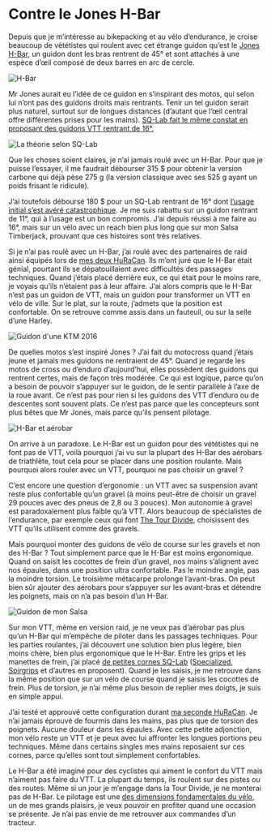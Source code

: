 # Contre le Jones H-Bar

Depuis que je m’intéresse au bikepacking et au vélo d’endurance, je croise beaucoup de vététistes qui roulent avec cet étrange guidon qu’est le [Jones H-Bar](https://www.jonesbikes.com/h-bar-jones-loop-carbon/), un guidon dont les bras rentrent de 45° et sont attachés à une espèce d’œil composé de deux barres en arc de cercle.<span id="more-51153"></span>

![H-Bar](https://tcrouzet.com/images_tc/2019/03/CarbonHbar_Loop710.jpg)

Mr Jones aurait eu l’idée de ce guidon en s’inspirant des motos, qui selon lui n’ont pas des guidons droits mais rentrants. Tenir un tel guidon serait plus naturel, surtout sur de longues distances (d’autant que l’œil central offre différentes prises pour les mains). [SQ-Lab fait le même constat en proposant des guidons VTT rentrant de 16°.](https://sqlab-usa.com/products/3ox-16-degree-carbon-mtb-handlebar?variant=41726033612)

![La théorie selon SQ-Lab](https://tcrouzet.com/images_tc/2019/03/sqlabth.jpg)

Que les choses soient claires, je n’ai jamais roulé avec un H-Bar. Pour que je puisse l’essayer, il me faudrait débourser 315 $ pour obtenir la version carbone qui déjà pèse 275 g (la version classique avec ses 525 g ayant un poids frisant le ridicule).

J’ai toutefois déboursé 180 $ pour un SQ-Lab rentrant de 16° dont [l’usage initial s’est avéré catastrophique](https://tcrouzet.com/2019/03/01/je-suis-le-bon-pigeon-pour-les-ergonomistes-du-velo/). Je me suis rabattu sur un guidon rentrant de 11°, qui à l’usage est un bon compromis. J’ai depuis réussi à me faire au 16°, mais sur un vélo avec un reach bien plus long que sur mon Salsa Timberjack, prouvant que ces histoires sont très relatives.

Si je n’ai pas roulé avec un H-Bar, j’ai roulé avec des partenaires de raid ainsi équipés lors de [mes deux HuRaCan](https://tcrouzet.com/tag/huracan/). Ils m’ont juré que le H-Bar était génial, pourtant ils se dépatouillaient avec difficultés des passages techniques. Quand j’étais placé derrière eux, ce qui était pour le moins rare, je voyais qu’ils n’étaient pas à leur affaire. J’ai alors compris que le H-Bar n’est pas un guidon de VTT, mais un guidon pour transformer un VTT en vélo de ville. Sur le plat, sur la route, j’admets que la position est confortable. On se retrouve comme assis dans un fauteuil, ou sur la selle d’une Harley.

![Guidon d'une KTM 2016](https://tcrouzet.com/images_tc/2019/03/2016-KTM-SX-Handlebars.jpg)

De quelles motos s’est inspiré Jones ? J’ai fait du motocross quand j’étais jeune et jamais mes guidons ne rentraient de 45°. Quand je regarde les motos de cross ou d’enduro d’aujourd’hui, elles possèdent des guidons qui rentrent certes, mais de façon très modérée. Ce qui est logique, parce qu’on a besoin de pouvoir s’appuyer sur le guidon, de le sentir parallèle à l’axe de la roue avant. Ce n’est pas pour rien si les guidons des VTT d’enduro ou de descentes sont souvent plats. Ce n’est pas parce que les concepteurs sont plus bêtes que Mr Jones, mais parce qu’ils pensent pilotage.

![H-Bar et aérobar](https://tcrouzet.com/images_tc/2019/03/IMG_3939.jpg)

On arrive à un paradoxe. Le H-Bar est un guidon pour des vététistes qui ne font pas de VTT, voilà pourquoi j’ai vu sur la plupart des H-Bar des aérobars de triathlète, tout cela pour se placer dans une position roulante. Mais pourquoi alors rouler avec un VTT, pourquoi ne pas choisir un gravel ?

C’est encore une question d’ergonomie : un VTT avec sa suspension avant reste plus confortable qu’un gravel (à moins peut-être de choisir un gravel 29 pouces avec des pneus de 2,8 ou 3 pouces). Mon autonomie à gravel est paradoxalement plus faible qu’à VTT. Alors beaucoup de spécialistes de l’endurance, par exemple ceux qui font [The Tour Divide](https://en.wikipedia.org/wiki/Tour_Divide), choisissent des VTT qu’ils utilisent comme des gravels.

Mais pourquoi monter des guidons de vélo de course sur les gravels et non des H-Bar ? Tout simplement parce que le H-Bar est moins ergonomique. Quand on saisit les cocottes de frein d’un gravel, nos mains s’alignent avec nos épaules, dans une position ultra confortable. Pas le moindre angle, pas la moindre torsion. Le troisième métacarpe prolonge l’avant-bras. On peut bien sûr ajouter des aérobars pour s’appuyer sur les avant-bras et détendre les poignets, mais on n’a pas besoin d’un H-Bar.

![Guidon de mon Salsa](https://tcrouzet.com/images_tc/2019/03/P1080882.jpg)

Sur mon VTT, même en version raid, je ne veux pas d’aérobar pas plus qu’un H-Bar qui m’empêche de piloter dans les passages techniques. Pour les parties roulantes, j’ai découvert une solution bien plus légère, bien moins chère, bien plus ergonomique que le H-Bar. Entre les grips et les manettes de frein, j’ai placé [de petites cornes SQ-Lab](https://sqlab-usa.com/products/inner-position-comfort-innerbarends) ([Specialized](https://www.specialized.com/us/en/p2-overendz-bar-ends/p/130805?color=219373-130805), [Spirgrips](https://www.spirgrips.com) et d’autres en proposent). Quand je les saisis, je me retrouve dans la même position que sur un vélo de course quand je saisis les cocottes de frein. Plus de torsion, je n’ai même plus besoin de replier mes doigts, je suis en simple appui.

J’ai testé et approuvé cette configuration durant [ma seconde HuRaCan](https://tcrouzet.com/2019/03/15/dune-huracan-a-lautre/). Je n’ai jamais éprouvé de fourmis dans les mains, pas plus que de torsion des poignets. Aucune douleur dans les épaules. Avec cette petite adjonction, mon vélo reste un VTT et je peux avec lui affronter les longues portions peu techniques. Même dans certains singles mes mains reposaient sur ces cornes, parce qu’elles sont tout simplement confortables.

Le H-Bar a été imaginé pour des cyclistes qui aiment le confort du VTT mais n’aiment pas faire du VTT. La plupart du temps, ils roulent sur des pistes ou des routes. Même si un jour je m’engage dans la Tour Divide, je ne monterai pas de H-Bar. Le pilotage est une [des dimensions fondamentales du vélo](https://tcrouzet.com/2018/11/27/lart-du-velo/), un de mes grands plaisirs, je veux pouvoir en profiter quand une occasion se présente. Je n’ai pas envie de me retrouver aux commandes d’un tracteur.